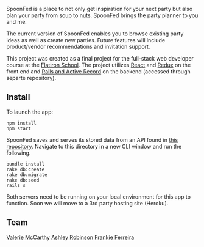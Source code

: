 SpoonFed is a place to not only get inspiration for your next party but also plan your party from soup to nuts. SpoonFed brings the party planner to you and me. 

The current version of SpoonFed enables you to browse existing party ideas as well as create new parties. Future features will include product/vendor recommendations and invitation support.


This project was created as a final project for the full-stack web developer course at the [Flatiron School](https://flatironschool.com/). The project utilizes [React](https://github.com/facebookincubator/create-react-app) and [Redux](http://redux.js.org/) on the front end and [Rails and Active Record](http://guides.rubyonrails.org/active_record_basics.html) on the backend (accessed through separte repository). 




## Install

To launch the app:
```
npm install
npm start

```
SpoonFed saves and serves its stored data from an API found in [this repository](https://github.com/ValerieMcCarthy/spoonfed-api). Navigate to this directory in a new CLI window and run the following.
```
bundle install
rake db:create
rake db:migrate
rake db:seed
rails s

```
Both servers need to be running on your local environment for this app to function. Soon we will move to a 3rd party hosting site (Heroku). 



## Team

[Valerie McCarthy](https://github.com/ValerieMcCarthy)
[Ashley Robinson](https://github.com/howers)
[Frankie Ferreira](https://github.com/FrankieMFerreira)

